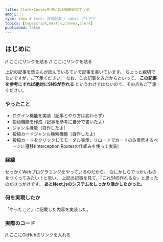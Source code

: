 ```yaml
---
title: Clerk×Convexを用いたSNS開発のすゝめ
emoji: 📖
type: idea # tech: 技術記事 / idea: アイデア
topics: [typescript,nextjs,convex,clerk]
published: false
---
```


## はじめに

// ここにリンクを貼る
// ここにリンクを貼る


上記の記事を皆さんが読んでいるていで記事を書いています。
ちょっと親切でないですが、ご了承ください。
なお、この記事をみたからといって、
**この記事を参考にすれば絶対にSNSが作れる**
というわけではないので、その点もご了承ください。

### やったこと

- ログイン機能を実装（記事とやり方は変わらず）
- 投稿機能を作成（記事を参考に自分で書いたよ）
- ジャンル機能（自作したよ）
- 投稿カードジャンル検索機能（自作したよ）
- 投稿カードをクリックしてモーダル表示、リロードでカードのみ表示するページに遷移(Interception Routesの仕組みを使って実装)

### 経緯
せっかくWebプログラミングをやっているのだから、
なにかしらでっかいものをつくってみたい！と思い、
上記の記事を見て、「これSNS作れるな」と思ったのがきっかけです。
**あとNext.jsのシステムをしっかり活かしたかった。**

### 何を実現したか
「やったこと」に記載した内容を実装した。

### 実際のコード
// ここにGitHubのリンクを入れる
